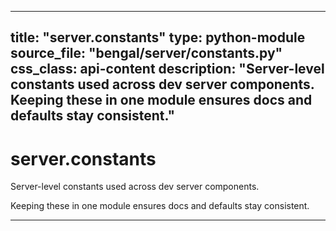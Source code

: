 
---
title: "server.constants"
type: python-module
source_file: "bengal/server/constants.py"
css_class: api-content
description: "Server-level constants used across dev server components.  Keeping these in one module ensures docs and defaults stay consistent."
---

# server.constants

Server-level constants used across dev server components.

Keeping these in one module ensures docs and defaults stay consistent.

---



